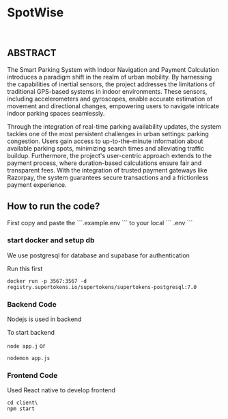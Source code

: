 # SpotWise
<br>

## ABSTRACT
<p>
The Smart Parking System with Indoor Navigation and
Payment Calculation introduces a paradigm shift in the realm
of urban mobility. By harnessing the capabilities of inertial
sensors, the project addresses the limitations of traditional
GPS-based systems in indoor environments. These sensors,
including accelerometers and gyroscopes, enable accurate
estimation of movement and directional changes, empowering
users to navigate intricate indoor parking spaces seamlessly.
</p>
<p>Through the integration of real-time parking availability
updates, the system tackles one of the most persistent
challenges in urban settings: parking congestion. Users gain
access to up-to-the-minute information about available
parking spots, minimizing search times and alleviating traffic
buildup. Furthermore, the project's user-centric approach
extends to the payment process, where duration-based
calculations ensure fair and transparent fees. With the
integration of trusted payment gateways like Razorpay, the
system guarantees secure transactions and a frictionless
payment experience.</p>

## How to run the code?

<p> First copy and paste the ```.example.env ``` to your local ``` .env ```

### start docker and setup db

<p> We use postgresql for database and supabase for authentication </p>
<p> Run this first </p>

``` docker run -p 3567:3567 -d registry.supertokens.io/supertokens/supertokens-postgresql:7.0 ```

### Backend Code

<p> Nodejs is used in backend </p>
<p> To start backend </p>

``` node app.j ```
or

``` nodemon app.js ```

### Frontend Code 

<p> Used React native to develop frontend </p>

```
cd client\ 
npm start
```
